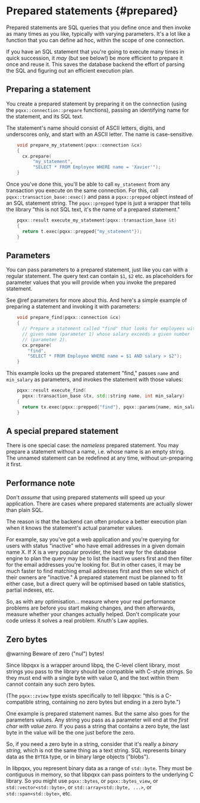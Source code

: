 Prepared statements                    {#prepared}
===================

Prepared statements are SQL queries that you define once and then invoke
as many times as you like, typically with varying parameters.  It's a lot like
a function that you can define ad hoc, within the scope of one connection.

If you have an SQL statement that you're going to execute many times in
quick succession, it _may_ (but see below!) be more efficient to prepare it
once and reuse it.  This saves the database backend the effort of parsing the
SQL and figuring out an efficient execution plan.


Preparing a statement
---------------------

You create a prepared statement by preparing it on the connection (using the
`pqxx::connection::prepare` functions), passing an identifying name for the
statement, and its SQL text.

The statement's name should consist of ASCII letters, digits, and underscores
only, and start with an ASCII letter.  The name is case-sensitive.

```cxx
    void prepare_my_statement(pqxx::connection &cx)
    {
      cx.prepare(
          "my_statement",
          "SELECT * FROM Employee WHERE name = 'Xavier'");
    }
```

Once you've done this, you'll be able to call `my_statement` from any
transaction you execute on the same connection.  For this, call
`pqxx::transaction_base::exec()` and pass a `pqxx::prepped` object instead of
an SQL statement string.  The `pqxx::prepped` type is just a wrapper that tells
the library "this is not SQL text, it's the name of a prepared statement."

```cxx
    pqxx::result execute_my_statement(pqxx::transaction_base &t)
    {
      return t.exec(pqxx::prepped{"my_statement"});
    }
```


Parameters
----------

You can pass parameters to a prepared statement, just like you can with a
regular statement.  The query text can contain `$1`, `$2` etc. as placeholders
for parameter values that you will provide when you invoke the prepared
statement.

See @ref parameters for more about this.  And here's a simple example of
preparing a statement and invoking it with parameters:

```cxx
    void prepare_find(pqxx::connection &cx)
    {
      // Prepare a statement called "find" that looks for employees with a
      // given name (parameter 1) whose salary exceeds a given number
      // (parameter 2).
      cx.prepare(
        "find",
        "SELECT * FROM Employee WHERE name = $1 AND salary > $2");
    }
```

This example looks up the prepared statement "find," passes `name` and
`min_salary` as parameters, and invokes the statement with those values:

```cxx
    pqxx::result execute_find(
      pqxx::transaction_base &tx, std::string name, int min_salary)
    {
      return tx.exec(pqxx::prepped{"find"}, pqxx::params{name, min_salary});
    }
```


A special prepared statement
----------------------------

There is one special case: the _nameless_ prepared statement.  You may prepare
a statement without a name, i.e. whose name is an empty string.  The unnamed
statement can be redefined at any time, without un-preparing it first.


Performance note
----------------

Don't _assume_ that using prepared statements will speed up your application.
There are cases where prepared statements are actually slower than plain SQL.

The reason is that the backend can often produce a better execution plan when
it knows the statement's actual parameter values.

For example, say you've got a web application and you're querying for users
with status "inactive" who have email addresses in a given domain name X.  If
X is a very popular provider, the best way for the database engine to plan the
query may be to list the inactive users first and then filter for the email
addresses you're looking for.  But in other cases, it may be much faster to
find matching email addresses first and then see which of their owners are
"inactive."  A prepared statement must be planned to fit either case, but a
direct query will be optimised based on table statistics, partial indexes, etc.

So, as with any optimisation... measure where your real performance problems
are before you start making changes, and then afterwards, measure whether your
changes actually helped.  Don't complicate your code unless it solves a real
problem.  Knuth's Law applies.


Zero bytes
----------

@warning Beware of zero ("nul") bytes!

Since libpqxx is a wrapper around libpq, the C-level client library, most
strings you pass to the library should be compatible with C-style strings.  So
they must end with a single byte with value 0, and the text within them cannot
contain any such zero bytes.

(The `pqxx::zview` type exists specifically to tell libpqxx: "this is a
C-compatible string, containing no zero bytes but ending in a zero byte.")

One example is prepared statement names.  But the same also goes for the
parameters values.  Any string you pass as a parameter will end at the _first
char with value zero._  If you pass a string that contains a zero byte, the
last byte in the value will be the one just before the zero.

So, if you need a zero byte in a string, consider that it's really a _binary
string,_ which is not the same thing as a text string.  SQL represents binary
data as the `BYTEA` type, or in binary large objects ("blobs").

In libpqxx, you represent binary data as a range of `std::byte`.  They must be
contiguous in memory, so that libpqxx can pass pointers to the underlying C
library.  So you might use `pqxx::bytes`, or `pqxx::bytes_view`, or
`std::vector<std::byte>`, or `std::array<std::byte, ...>`, or
`std::span<std::byte>`, etc.
